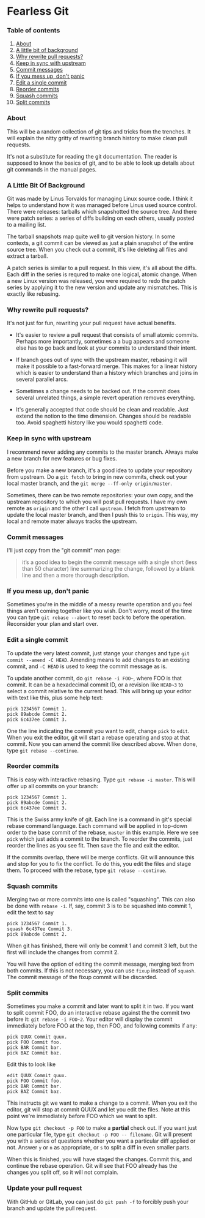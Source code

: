 # Fearless Git

### Table of contents

1. [About](#about)
2. [A little bit of background](#a-little-bit-of-background)
3. [Why rewrite pull requests?](#why-rewrite-pull-requests)
4. [Keep in sync with upstream](#keep-in-sync-with-upstream)
5. [Commit messages](#commit-messages)
6. [If you mess up, don't panic](#if-you-mess-up-dont-panic)
7. [Edit a single commit](#edit-a-single-commit)
8. [Reorder commits](#reorder-commits)
9. [Squash commits](#squash-commits)
10. [Split commits](#split-commits)

### About

This will be a random collection of git tips and tricks from the
trenches.  It will explain the nitty gritty of rewriting branch
history to make clean pull requests.

It's not a substitute for reading the git documentation.  The reader
is supposed to know the basics of git, and to be able to look up
details about git commands in the manual pages.

### A Little Bit Of Background

Git was made by Linus Torvalds for managing Linux source code.  I
think it helps to understand how it was managed before Linus used
source control.  There were releases: tarballs which snapshotted the
source tree.  And there were patch series: a series of diffs building
on each others, usually posted to a mailing list.

The tarball snapshots map quite well to git version history.  In some
contexts, a git commit can be viewed as just a plain snapshot of the
entire source tree.  When you check out a commit, it's like deleting
all files and extract a tarball.

A patch series is similar to a pull request.  In this view, it's all
about the diffs.  Each diff in the series is requred to make one
logical, atomic change.  When a new Linux version was released, you
were required to redo the patch series by applying it to the new
version and update any mismatches.  This is exactly like rebasing.

### Why rewrite pull requests?

It's not just for fun, rewriting your pull request have actual
benefits.

- It's easier to review a pull request that consists of small atomic
  commits.  Perhaps more importantly, sometimes a a bug appears and
  someone else has to go back and look at your commits to understand
  their intent.

- If branch goes out of sync with the upstream master, rebasing it
  will make it possible to a fast-forward merge.  This makes for a
  linear history which is easier to understand than a history which
  branches and joins in several parallel arcs.

- Sometimes a change needs to be backed out.  If the commit does
  several unrelated things, a simple revert operation removes
  everything.

- It's generally accepted that code should be clean and readable.
  Just extend the notion to the time dimension.  Changes should be
  readable too.  Avoid spaghetti history like you would spaghetti
  code.

### Keep in sync with upstream

I recommend never adding any commits to the master branch.  Always
make a new branch for new features or bug fixes.

Before you make a new branch, it's a good idea to update your
repository from upstream.  Do a `git fetch` to bring in new commits,
check out your local master branch, and the `git merge --ff-only
origin/master`.

Sometimes, there can be two remote repositories: your own copy, and
the upstream repository to which you will post pull requests.  I have
my own remote as `origin` and the other I call `upstream`.  I fetch
from upstream to update the local master branch, and then I push this
to `origin`.  This way, my local and remote mater always tracks the
upstream.

### Commit messages

I'll just copy from the "git commit" man page:

> it’s a good idea to begin the commit message with a single short
> (less than 50 character) line summarizing the change, followed by a
> blank line and then a more thorough description.

### If you mess up, don't panic

Sometimes you're in the middle of a messy rewrite operation and you
feel things aren't coming together like you wish.  Don't worry, most
of the time you can type `git rebase --abort` to reset back to before
the operation.  Reconsider your plan and start over.

### Edit a single commit

To update the very latest commit, just stange your changes and type
`git commit --amend -C HEAD`.  Amending means to add changes to an
existing commit, and `-C HEAD` is used to keep the commit message as
is.

To update another commit, do `git rebase -i FOO~`, where FOO is that
commit.  It can be a hexadecimal commit ID, or a revision like
`HEAD~3` to select a commit relative to the current head.  This will
bring up your editor with text like this, plus some help text:

```
pick 1234567 Commit 1.
pick 89abcde Commit 2.
pick 6c437ee Commit 3.
```

One the line indicating the commit you want to edit, change `pick` to
`edit`.  When you exit the editor, git will start a rebase operating
and stop at that commit.  Now you can amend the commit like described
above.  When done, type `git rebase --continue`.

### Reorder commits

This is easy with interactive rebasing.  Type `git rebase -i master`.
This will offer up all commits on your branch:

```
pick 1234567 Commit 1.
pick 89abcde Commit 2.
pick 6c437ee Commit 3.
```

This is the Swiss army knife of git.  Each line is a command in git's
special rebase command language.  Each command will be applied in
top-down order to the base commit of the rebase, `master` in this
example.  Here we see `pick` which just adds a commit to the branch.
To reorder the commits, just reorder the lines as you see fit.  Then
save the file and exit the editor.

If the commits overlap, there will be merge conflicts.  Git will
announce this and stop for you to fix the conflict.  To do this, you
edit the files and stage them.  To proceed with the rebase, type `git
rebase --continue`.

### Squash commits

Merging two or more commits into one is called "squashing".  This can
also be done with `rebase -i`.  If, say, commit 3 is to be squashed
into commit 1, edit the text to say

```
pick 1234567 Commit 1.
squash 6c437ee Commit 3.
pick 89abcde Commit 2.
```

When git has finished, there will only be commit 1 and commit 3 left,
but the first will include the changes from commit 2.

You will have the option of editing the commit message, merging text
from both commits.  If this is not necessary, you can use `fixup`
instead of `squash`.  The commit message of the fixup commit will be
discarded.

### Split commits

Sometimes you make a commit and later want to split it in two.  If you
want to split commit FOO, do an interactive rebase against the the
commit two before it: `git rebase -i FOO~2`.  Your editor will display
the commit immediately before FOO at the top, then FOO, and following
commits if any:

```
pick QUUX Commit quux.
pick FOO Commit foo.
pick BAR Commit bar.
pick BAZ Commit baz.
```

Edit this to look like

```
edit QUUX Commit quux.
pick FOO Commit foo.
pick BAR Commit bar.
pick BAZ Commit baz.
```

This instructs git we want to make a change to a commit.  When you
exit the editor, git will stop at commit QUUX and let you edit the
files.  Note at this point we're immediately before FOO which we want
to split.

Now type `git checkout -p FOO` to make a **partial** check out.  If
you want just one particular file, type `git checkout -p FOO --
filename`.  Git will present you with a series of questions whether
you want a particular diff applied or not.  Answer `y` or `n` as
appropriate, or `s` to split a diff in even smaller parts.

When this is finished, you will have staged the changes.  Commit this,
and continue the rebase operation.  Git will see that FOO already has
the changes you split off, so it will not complain.

### Update your pull request

With GitHub or GitLab, you can just do `git push -f` to forcibly push
your branch and update the pull request.
